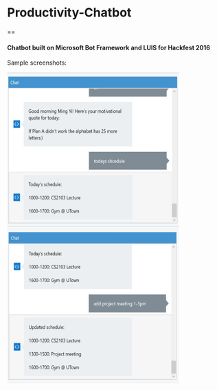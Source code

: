 # Productivity-Chatbot
==


#### Chatbot built on Microsoft Bot Framework and LUIS for Hackfest 2016 ####



Sample screenshots:

<img src="ss1.png" width="400" height="360"><img src="ss2.png" width="400" height="360">

